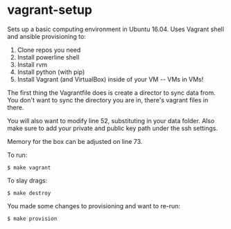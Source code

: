 # vagrant-setup

Sets up a basic computing environment in Ubuntu 16.04. Uses Vagrant shell and ansible provisioning to:

1. Clone repos you need
2. Install powerline shell
3. Install rvm
4. Install python (with pip)
5. Install Vagrant (and VirtualBox) inside of your VM -- VMs in VMs!

The first thing the Vagrantfile does is create a director to sync data from. You don't want to sync the directory you are in, there's vagrant files in there.

You will also want to modify line 52, substituting in your data folder. Also make sure to add your private and public key path under the ssh settings.

Memory for the box can be adjusted on line 73.

To run:

```
$ make vagrant
```

To slay drags:

```
$ make destroy
```

You made some changes to provisioning and want to re-run:

```
$ make provision
```
